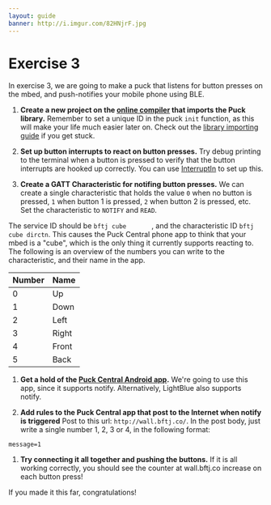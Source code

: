 ```yaml
---
layout: guide
banner: http://i.imgur.com/82HNjrF.jpg
---
```


# Exercise 3

In exercise 3, we are going to make a puck that listens for button presses on the mbed, and push-notifies your mobile phone using BLE.

1. **Create a new project on the [online compiler](https://developer.mbed.org/compiler) that imports the Puck library.**
Remember to set a unique ID in the puck `init` function, as this will make your life much easier later on.
Check out the [library importing guide](guides/mbed-import.html) if you get stuck.

1. **Set up button interrupts to react on button presses.**
Try debug printing to the terminal when a button is pressed to verify that the button interrupts are hooked up correctly.
You can use [InterruptIn](http://developer.mbed.org/handbook/InterruptIn) to set up this.

1. **Create a GATT Characteristic for notifing button presses.**
We can create a single characteristic that holds the value `0` when no button is pressed, `1` when button 1 is pressed, `2` when button 2 is pressed, etc.
Set the characteristic to `NOTIFY` and `READ`.

The service ID should be `bftj cube       `, and the characteristic ID `bftj cube dirctn`.
This causes the Puck Central phone app to think that your mbed is a "cube", which is the only thing it currently supports reacting to.
The following is an overview of the numbers you can write to the characteristic, and their name in the app.

Number | Name
-------| -------------
0      | Up
1      | Down
2      | Left
3      | Right
4      | Front
5      | Back

1. **Get a hold of the [Puck Central Android app](assets/puck-central.apk).**
We're going to use this app, since it supports notify.
Alternatively, LightBlue also supports notify.

1. **Add rules to the Puck Central app that post to the Internet when notify is triggered**
Post to this url: `http://wall.bftj.co/`.
In the post body, just write a single number 1, 2, 3 or 4, in the following format:

```
message=1
```

1. **Try connecting it all together and pushing the buttons.**
If it is all working correctly, you should see the counter at wall.bftj.co increase on each button press!

If you made it this far, congratulations!
